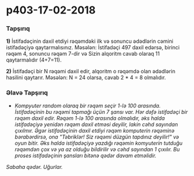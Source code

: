 # p403-17-02-2018

### Tapşırıq 
**1)** İstifadəçinin daxil etdiyi rəqəmdəki ilk və sonuncu ədədlərin cəmini istifadəçiyə qaytarmalısınız. Məsələn:
İstifadəçi 497 daxil edərsə, birinci rəqəm 4, sonuncu rəqəm 7-dir və Sizin alqoritm cavab olaraq 11 qaytarmalıdır (4+7=11).

**2)** İstifadəçi bir N rəqəmi daxil edir, alqoritm o rəqəmdə olan ədədlərin hasilini qaytarır. Məsələn: N = 24 olarsa, cavab 2 \* 4 = 8 olmalıdır.

### Əlavə Tapşırıq
- *Kompyuter random olaraq bir rəqəm seçir 1-lə 100 arasında. İstifadəçinin bu rəqəmi tapmağı üçün 7 şansı var. Hər dəfə istifadəçi bir rəqəm daxil edir. Rəqəm 1-lə 100 arasında olmalıdır, əks halda istifadəçiyə yenidən rəqəm daxil etməsi deyilir, lakin cəhd sayından çıxılmır. Əgər istifadəçinin daxil etdiyi rəqəm komputerin rəqəminə bərabərdirsə, ona "Təbriklər! Siz rəqəmi düzgün tapdınız deyilir!" və oyun bitir. Əks halda istifadəçiyə yazdığı rəqəmin komyuterin tutduğu rəqəmdən çox və ya az olduğu bildirilir və cəhd sayından 1 çıxılır. Bu proses istifadəçinin şansları bitənə qədər davam etməlidir.*

*Sabaha qədər. Uğurlar.*
